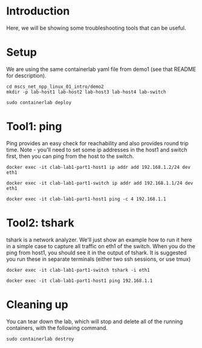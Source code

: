 # Introduction

Here, we will be showing some troubleshooting tools that can be useful.

# Setup

We are using the same containerlab yaml file from demo1 (see that README for description).

```
cd mscs_net_npp_linux_01_intro/demo2
mkdir -p lab-host1 lab-host2 lab-host3 lab-host4 lab-switch

sudo containerlab deploy
```

# Tool1: ping

Ping provides an easy check for reachability and also provides round trip time.  Note - you'll need to set some ip addresses in the host1 and switch first, then you can ping from the host to the switch.

```
docker exec -it clab-lab1-part1-host1 ip addr add 192.168.1.2/24 dev eth1

docker exec -it clab-lab1-part1-switch ip addr add 192.168.1.1/24 dev eth1

docker exec -it clab-lab1-part1-host1 ping -c 4 192.168.1.1
```

# Tool2: tshark

tshark is a network analyzer.  We'll just show an example how to run it here in a simple case to capture all traffic on eth1 of the switch.  When you do the ping from host1, you should see it in the output of tshark.  It is suggested you run these in separate terminals (either two ssh sessions, or use tmux)  

```
docker exec -it clab-lab1-part1-switch tshark -i eth1

docker exec -it clab-lab1-part1-host1 ping 192.168.1.1
```

# Cleaning up

You can tear down the lab, which will stop and delete all of the running containers, with the following command.

```
sudo containerlab destroy
```

